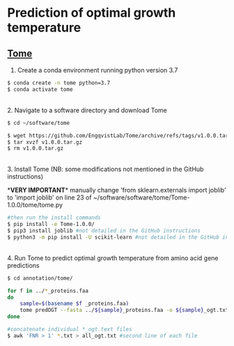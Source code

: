 # Prediction of optimal growth temperature

## [Tome](https://github.com/EngqvistLab/Tome)

1. Create a conda environment running python version 3.7

```bash
$ conda create -n tome python=3.7
$ conda activate tome
```

\
2. Navigate to a software directory and download Tome 

```bash
$ cd ~/software/tome

$ wget https://github.com/EngqvistLab/Tome/archive/refs/tags/v1.0.0.tar.gz #link under the 'Releases' tab on the GitHub page
$ tar xvzf v1.0.0.tar.gz
$ rm v1.0.0.tar.gz
```

\
3. Install Tome (NB: some modifications not mentioned in the GitHub instructions)

\***VERY IMPORTANT*** manually change 'from sklearn.externals import joblib' to 'import joblib' on line 23 of ~/software/software/tome/Tome-1.0.0/tome/tome.py
    
```bash
#then run the install commands
$ pip install -e Tome-1.0.0/
$ pip3 install joblib #not detailed in the GitHub instructions
$ python3 -m pip install -U scikit-learn #not detailed in the GitHub instructions
```

\
4. Run Tome to predict optimal growth temperature from amino acid gene predictions

```bash
$ cd annotation/tome/

for f in ../*_proteins.faa
do 
    sample=$(basename $f _proteins.faa)
    tome predOGT --fasta ../${sample}_proteins.faa -o ${sample}_ogt.txt -p 20    
done

#concatenate individual *_ogt.text files
$ awk 'FNR > 1' *.txt > all_ogt.txt #second line of each file
```
